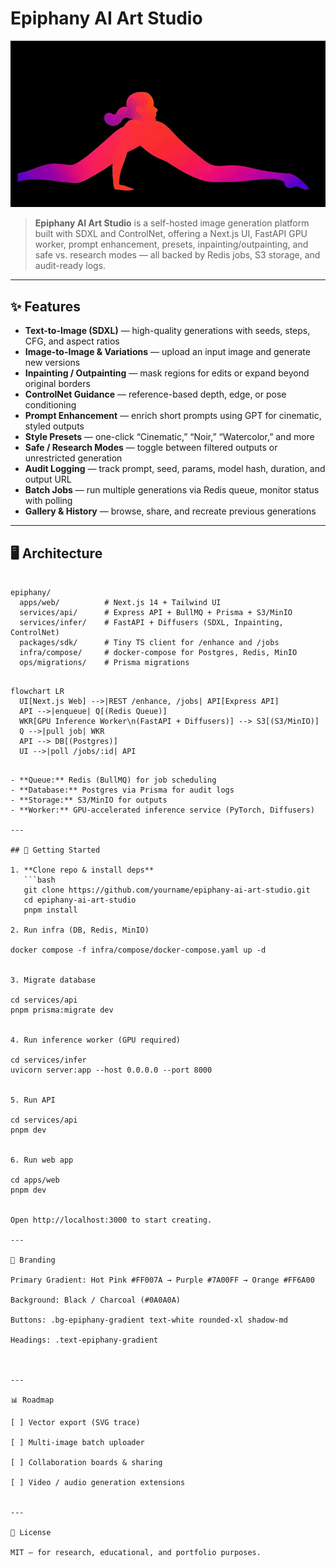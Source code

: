 # Epiphany AI Art Studio

![Epiphany Logo](epiphany.gif)

> **Epiphany AI Art Studio** is a self-hosted image generation platform built with SDXL and ControlNet, offering a Next.js UI, FastAPI GPU worker, prompt enhancement, presets, inpainting/outpainting, and safe vs. research modes — all backed by Redis jobs, S3 storage, and audit-ready logs.

---

## ✨ Features

- **Text-to-Image (SDXL)** — high-quality generations with seeds, steps, CFG, and aspect ratios  
- **Image-to-Image & Variations** — upload an input image and generate new versions  
- **Inpainting / Outpainting** — mask regions for edits or expand beyond original borders  
- **ControlNet Guidance** — reference-based depth, edge, or pose conditioning  
- **Prompt Enhancement** — enrich short prompts using GPT for cinematic, styled outputs  
- **Style Presets** — one-click “Cinematic,” “Noir,” “Watercolor,” and more  
- **Safe / Research Modes** — toggle between filtered outputs or unrestricted generation  
- **Audit Logging** — track prompt, seed, params, model hash, duration, and output URL  
- **Batch Jobs** — run multiple generations via Redis queue, monitor status with polling  
- **Gallery & History** — browse, share, and recreate previous generations  

---

## 🖥 Architecture

```text

epiphany/
  apps/web/          # Next.js 14 + Tailwind UI
  services/api/      # Express API + BullMQ + Prisma + S3/MinIO
  services/infer/    # FastAPI + Diffusers (SDXL, Inpainting, ControlNet)
  packages/sdk/      # Tiny TS client for /enhance and /jobs
  infra/compose/     # docker-compose for Postgres, Redis, MinIO
  ops/migrations/    # Prisma migrations

```

```Mermaid

flowchart LR
  UI[Next.js Web] -->|REST /enhance, /jobs| API[Express API]
  API -->|enqueue| Q[(Redis Queue)]
  WKR[GPU Inference Worker\n(FastAPI + Diffusers)] --> S3[(S3/MinIO)]
  Q -->|pull job| WKR
  API --> DB[(Postgres)]
  UI -->|poll /jobs/:id| API

```

```

- **Queue:** Redis (BullMQ) for job scheduling  
- **Database:** Postgres via Prisma for audit logs  
- **Storage:** S3/MinIO for outputs  
- **Worker:** GPU-accelerated inference service (PyTorch, Diffusers)  

---

## 🚀 Getting Started

1. **Clone repo & install deps**
   ```bash
   git clone https://github.com/yourname/epiphany-ai-art-studio.git
   cd epiphany-ai-art-studio
   pnpm install

2. Run infra (DB, Redis, MinIO)

docker compose -f infra/compose/docker-compose.yaml up -d


3. Migrate database

cd services/api
pnpm prisma:migrate dev


4. Run inference worker (GPU required)

cd services/infer
uvicorn server:app --host 0.0.0.0 --port 8000


5. Run API

cd services/api
pnpm dev


6. Run web app

cd apps/web
pnpm dev


Open http://localhost:3000 to start creating.

---

🎨 Branding

Primary Gradient: Hot Pink #FF007A → Purple #7A00FF → Orange #FF6A00

Background: Black / Charcoal (#0A0A0A)

Buttons: .bg-epiphany-gradient text-white rounded-xl shadow-md

Headings: .text-epiphany-gradient



---

📊 Roadmap

[ ] Vector export (SVG trace)

[ ] Multi-image batch uploader

[ ] Collaboration boards & sharing

[ ] Video / audio generation extensions


---

📜 License

MIT — for research, educational, and portfolio purposes.
